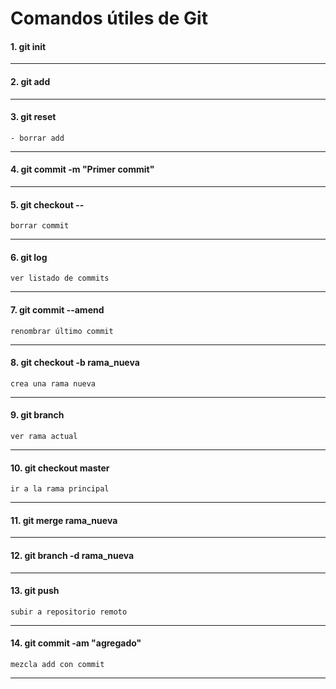 # Comandos útiles de Git

#### 1. git init
---

#### 2. git add
---

#### 3. git reset
    - borrar add
---
#### 4. git commit -m "Primer commit"
---
#### 5. git checkout --

    borrar commit
---
#### 6. git log

    ver listado de commits
---
#### 7. git commit --amend

    renombrar último commit
---
#### 8. git checkout -b rama_nueva

    crea una rama nueva
---
#### 9. git branch

    ver rama actual
---
#### 10. git checkout master

    ir a la rama principal
---
#### 11. git merge rama_nueva
---
#### 12. git branch -d rama_nueva
---
#### 13. git push

    subir a repositorio remoto
---
#### 14. git commit -am "agregado"

    mezcla add con commit
---